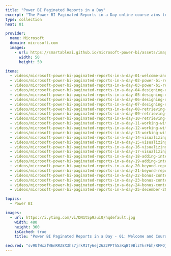 ```yaml
---
title: "Power BI Paginated Reports in a Day"
excerpt: "The Power BI Paginated Reports in a Day online course aims to empower you as a report author with the technical knowledge required to create, publish, and distribute Power BI paginated reports. We recommend you watch the videos in the recorded sequence, starting with video 1 and ending with video 24."
type: collection
heat: 81

provider:
  name: Microsoft
  domain: microsoft.com
  images:
    - url: https://smartableai.github.io/microsoft-power-bi/assets/images/organizations/microsoft.com-50x50.jpg
      width: 50
      height: 50

items:
  - videos/microsoft-power-bi-paginated-reports-in-a-day-01-welcome-and-course-introduction
  - videos/microsoft-power-bi-paginated-reports-in-a-day-02-power-bi-reporting-part-1
  - videos/microsoft-power-bi-paginated-reports-in-a-day-03-power-bi-reporting-part-2
  - videos/microsoft-power-bi-paginated-reports-in-a-day-04-designing-report-layouts-part-1
  - videos/microsoft-power-bi-paginated-reports-in-a-day-05-designing-report-layouts-part-2
  - videos/microsoft-power-bi-paginated-reports-in-a-day-06-designing-report-layouts-part-3
  - videos/microsoft-power-bi-paginated-reports-in-a-day-07-designing-report-layouts-part-4
  - videos/microsoft-power-bi-paginated-reports-in-a-day-08-retrieving-report-data-part-1
  - videos/microsoft-power-bi-paginated-reports-in-a-day-09-retrieving-report-data-part-2
  - videos/microsoft-power-bi-paginated-reports-in-a-day-10-retrieving-report-data-part-3
  - videos/microsoft-power-bi-paginated-reports-in-a-day-11-working-with-parameters-part-1
  - videos/microsoft-power-bi-paginated-reports-in-a-day-12-working-with-parameters-part-2
  - videos/microsoft-power-bi-paginated-reports-in-a-day-13-working-with-parameters-part-3
  - videos/microsoft-power-bi-paginated-reports-in-a-day-14-visualizing-report-data-part-1
  - videos/microsoft-power-bi-paginated-reports-in-a-day-15-visualizing-report-data-part-2
  - videos/microsoft-power-bi-paginated-reports-in-a-day-16-visualizing-report-data-part-3
  - videos/microsoft-power-bi-paginated-reports-in-a-day-17-visualizing-report-data-part-4
  - videos/microsoft-power-bi-paginated-reports-in-a-day-18-adding-interactive-features-part-1
  - videos/microsoft-power-bi-paginated-reports-in-a-day-19-adding-interactive-features-part-2
  - videos/microsoft-power-bi-paginated-reports-in-a-day-20-beyond-report-development-part-1
  - videos/microsoft-power-bi-paginated-reports-in-a-day-21-beyond-report-development-part-2
  - videos/microsoft-power-bi-paginated-reports-in-a-day-22-bonus-content-review
  - videos/microsoft-power-bi-paginated-reports-in-a-day-23-bonus-content-evolution-of-paginated-reporting
  - videos/microsoft-power-bi-paginated-reports-in-a-day-24-bonus-content-lowering-the-barrier-to-entry
  - videos/microsoft-power-bi-paginated-reports-in-a-day-25-december-2020-update

topics:
  - Power BI

images:
  - url: https://i.ytimg.com/vi/DN1t5p9aui0/hqdefault.jpg
    width: 480
    height: 360
    isCached: true
    title: "Power BI Paginated Reports in a Day - 01: Welcome and Course Introduction"

secured: "sv9UfWxzfWEnRRZ8X3hs7jrkM1Ty6ej26Z2PPTh5aKqBt9BlzTkrFbh/RFFOj/3IumGYr0G/6P75y3BPp4H0FndaoxxbqCrojTBzMnMMyImDj6QIC/TKgUMiGOMo7JRoX9Nya5Gt5JXWauyiXlxdyP6YfGyVYMm1YlIb1qis9ybwjqdvWQQhK7J0X3CQ/8p6T8ZrL2Ps6jjBCLV4PmN8UmJVRhst57kd8pjZ7XfzlsasS+9I9Xnl7wVMlqLkcewfyMqTzRxWv7taoLw4AkIZQ+O349GOCPDIVzAvXq1amQiOHksevecFVB8mvyhyGWOn7CR+YQRS+HXH/xYLRMUpdQ==;dmi6fM5+ZLAvom94ejsnEQ=="
---
```



